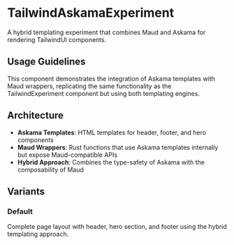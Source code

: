 # TailwindAskamaExperiment

A hybrid templating experiment that combines Maud and Askama for rendering TailwindUI components.

## Usage Guidelines

This component demonstrates the integration of Askama templates with Maud wrappers, replicating the same functionality as the TailwindExperiment component but using both templating engines.

## Architecture

- **Askama Templates**: HTML templates for header, footer, and hero components
- **Maud Wrappers**: Rust functions that use Askama templates internally but expose Maud-compatible APIs
- **Hybrid Approach**: Combines the type-safety of Askama with the composability of Maud

## Variants

### Default

Complete page layout with header, hero section, and footer using the hybrid templating approach.